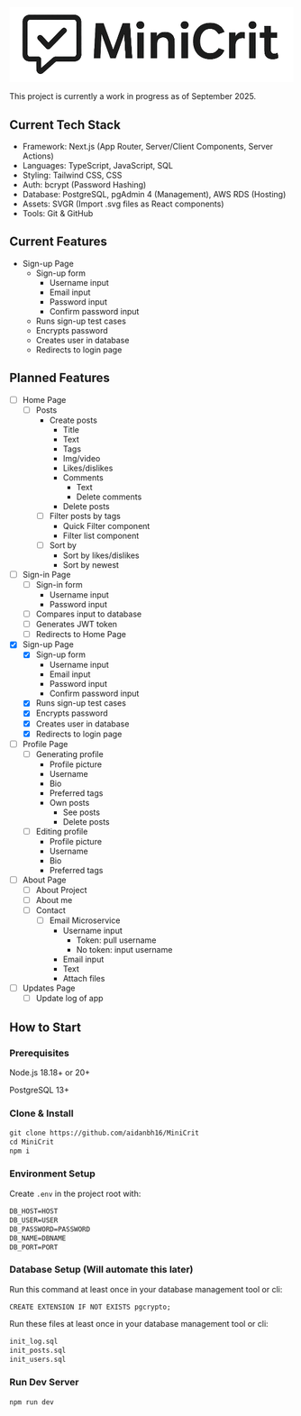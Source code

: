 <picture>
  <source srcset="./public/logo/logo2.png" media="(prefers-color-scheme: dark)">
  <img src="./public/logo/logo1.png">
</picture>

This project is currently a work in progress as of September 2025.

## Current Tech Stack
* Framework: Next.js (App Router, Server/Client Components, Server Actions)
* Languages: TypeScript, JavaScript, SQL
* Styling: Tailwind CSS, CSS
* Auth: bcrypt (Password Hashing)
* Database: PostgreSQL, pgAdmin 4 (Management), AWS RDS (Hosting)
* Assets: SVGR (Import .svg files as React components)
* Tools: Git & GitHub

## Current Features
- Sign-up Page
  - Sign-up form
    - Username input
    - Email input
    - Password input
    - Confirm password input
  - Runs sign-up test cases
  - Encrypts password
  - Creates user in database
  - Redirects to login page

## Planned Features
- [ ] Home Page
  - [ ] Posts
    - Create posts
      - Title
      - Text
      - Tags
      - Img/video
      - Likes/dislikes
      - Comments
        - Text
        - Delete comments
      - Delete posts
    - [ ] Filter posts by tags
      - Quick Filter component
      - Filter list component
    - [ ] Sort by
      - Sort by likes/dislikes
      - Sort by newest
- [ ] Sign-in Page
  - [ ] Sign-in form
    - Username input
    - Password input
  - [ ] Compares input to database
  - [ ] Generates JWT token
  - [ ] Redirects to Home Page
- [x] Sign-up Page
  - [x] Sign-up form
    - Username input
    - Email input
    - Password input
    - Confirm password input
  - [x] Runs sign-up test cases
  - [x] Encrypts password
  - [x] Creates user in database
  - [x] Redirects to login page
- [ ] Profile Page
  - [ ] Generating profile
    - Profile picture
    - Username
    - Bio
    - Preferred tags
    - Own posts
      - See posts
      - Delete posts
  - [ ] Editing profile
    - Profile picture
    - Username
    - Bio
    - Preferred tags
- [ ] About Page
  - [ ] About Project
  - [ ] About me
  - [ ] Contact
    - [ ] Email Microservice
      - Username input
        - Token: pull username
        - No token: input username
      - Email input
      - Text
      - Attach files
- [ ] Updates Page
  - [ ] Update log of app

## How to Start

### Prerequisites

Node.js 18.18+ or 20+

PostgreSQL 13+

### Clone & Install
```
git clone https://github.com/aidanbh16/MiniCrit
cd MiniCrit
npm i
```

### Environment Setup
Create `.env` in the project root with:
```
DB_HOST=HOST
DB_USER=USER
DB_PASSWORD=PASSWORD
DB_NAME=DBNAME
DB_PORT=PORT
```

### Database Setup (Will automate this later)
Run this command at least once in your database management tool or cli:
```
CREATE EXTENSION IF NOT EXISTS pgcrypto;
```
Run these files at least once in your database management tool or cli:
```
init_log.sql
init_posts.sql
init_users.sql
```

### Run Dev Server
`npm run dev`